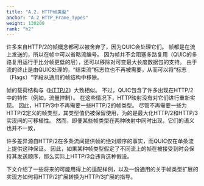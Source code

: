 ```yaml
---
title: "A.2. HTTP帧类型"
anchor: "A.2_HTTP_Frame_Types"
weight: 130200
rank: "h2"
---
```


许多来自HTTP/2的帧概念都可以被舍弃了，因为QUIC会处理它们。
帧都是在流上发送的，所以在帧中可以省略流编号。
因为帧并不会阻塞多路复用（QUIC的多路复用运行于比分帧更低的层），还可以移除对可变最大长度数据包的支持。
由于流的终止是由QUIC处理的，“结束流”标志位也不再被需要，从而可以将“标志（Flags）“字段从通用的帧结构中移除。

帧的载荷结构与《[HTTP/2](https://www.rfc-editor.org/info/rfc9113)》大致相似。
不过，QUIC包含了许多出现在HTTP/2中的特性（例如，流量控制）。
在这些情况下，HTTP映射没有对它们进行重新实现。
因此，HTTP/3中不再需要一些HTTP/2的帧类型。
尽管不再需要一些为HTTP/2定义的帧类型，其类型值仍被保留使用，为的是最大化HTTP/2和HTTP/3实现间的可移植性。
然而，即便某些帧类型在两种映射中同时出现，它们的语义也并不一致，

许多差异源自HTTP/2在多条流间提供帧的绝对顺序的事实，而QUIC仅在单条流上提供这种保证。
因此，如果某种帧类型假定了不同流上的帧在被接受到时会保持其发送顺序，那么实际上HTTP/3会违背这种假设。

下文介绍了一些将来的可能用得上的适配样例，以及一份通用的关于帧类型扩展的实现方如何将HTTP/2扩展转换为HTTP/3扩展的指导。
